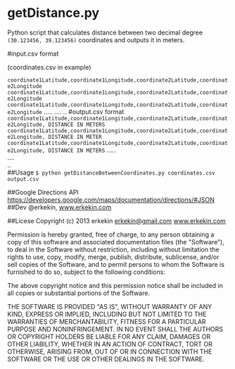 getDistance.py
=============

Python script that calculates distance between two decimal degree `(30.123456, 39.123456)` coordinates and outputs it in meters.

#input.csv format 

(coordinates.csv in example)

`coordinate1Latitude,coordinate1Longitude,coordinate2Latitude,coordinate2Longitude
coordinate1Latitude,coordinate1Longitude,coordinate2Latitude,coordinate2Longitude
coordinate1Latitude,coordinate1Longitude,coordinate2Latitude,coordinate2Longitude`
.....
....
..
#output.csv format 
`coordinate1Latitude,coordinate1Longitude,coordinate2Latitude,coordinate2Longitude, DISTANCE IN METERS
coordinate1Latitude,coordinate1Longitude,coordinate2Latitude,coordinate2Longitude, DISTANCE IN METER
coordinate1Latitude,coordinate1Longitude,coordinate2Latitude,coordinate2Longitude, DISTANCE IN METERS`
.....<br>
....<br>
..<br>
##Usage
`$ python getDistanceBetweenCoordinates.py coordinates.csv output.csv`

##Google Directions API
https://developers.google.com/maps/documentation/directions/#JSON
##Dev
@erkekin, www.erkekin.com

##Licese
 Copyright (c) 2013 erkekin <erkekin@gmail.com> www.erkekin.com

 Permission is hereby granted, free of charge, to any person obtaining a copy
 of this software and associated documentation files (the "Software"), to deal
 in the Software without restriction, including without limitation the rights
 to use, copy, modify, merge, publish, distribute, sublicense, and/or sell
 copies of the Software, and to permit persons to whom the Software is
 furnished to do so, subject to the following conditions:

 The above copyright notice and this permission notice shall be included in
 all copies or substantial portions of the Software.

 THE SOFTWARE IS PROVIDED "AS IS", WITHOUT WARRANTY OF ANY KIND, EXPRESS OR
 IMPLIED, INCLUDING BUT NOT LIMITED TO THE WARRANTIES OF MERCHANTABILITY,
 FITNESS FOR A PARTICULAR PURPOSE AND NONINFRINGEMENT. IN NO EVENT SHALL THE
 AUTHORS OR COPYRIGHT HOLDERS BE LIABLE FOR ANY CLAIM, DAMAGES OR OTHER
 LIABILITY, WHETHER IN AN ACTION OF CONTRACT, TORT OR OTHERWISE, ARISING FROM,
 OUT OF OR IN CONNECTION WITH THE SOFTWARE OR THE USE OR OTHER DEALINGS IN
 THE SOFTWARE.
